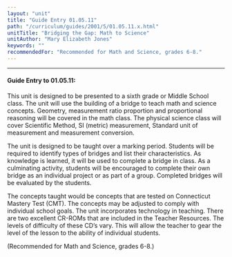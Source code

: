 ```yaml
---
layout: "unit"
title: "Guide Entry 01.05.11"
path: "/curriculum/guides/2001/5/01.05.11.x.html"
unitTitle: "Bridging the Gap: Math to Science"
unitAuthor: "Mary Elizabeth Jones"
keywords: ""
recommendedFor: "Recommended for Math and Science, grades 6-8."
---
```

<body>
<hr/>
 <h4>
  Guide Entry to 01.05.11:
 </h4>
 <p>
  This unit is designed to be presented to a sixth grade or Middle School class. The unit will use the building of a bridge to teach math and science concepts. Geometry, measurement ratio proportion and proportional reasoning will be covered in the math class. The physical science class will cover Scientific Method, SI (metric) measurement, Standard unit of measurement and measurement conversion.
 </p>
<p>
  The unit is designed to be taught over a marking period. Students will be required to identify types of bridges and list their characteristics. As knowledge is learned, it will be used to complete a bridge in class. As a culminating activity, students will be encouraged to complete their own bridge as an individual project or as part of a group. Completed bridges will be evaluated by the students.
 </p>
<p>
  The concepts taught would be concepts that are tested on Connecticut Mastery Test (CMT). The concepts may be adjusted to comply with individual school goals. The unit incorporates technology in teaching. There are two excellent CR-ROMs that are included in the Teacher Resources. The levels of difficulty of these CD’s vary. This will allow the teacher to gear the level of the lesson to the ability of individual students.
 </p>
<p>
  (Recommended for Math and Science, grades 6-8.)
 </p>

</body>